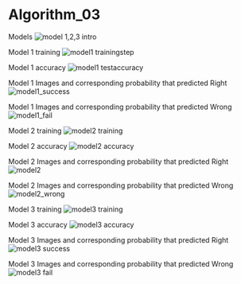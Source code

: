 # Algorithm_03
Models
![model 1,2,3 intro](https://user-images.githubusercontent.com/64634970/83334635-d2bafd80-a2e2-11ea-9311-5625885ed8f3.PNG)

Model 1 training
![model1 trainingstep](https://user-images.githubusercontent.com/64634970/83334641-da7aa200-a2e2-11ea-8fad-f4f7e106f01a.PNG)

Model 1 accuracy
![model1 testaccuracy](https://user-images.githubusercontent.com/64634970/83334642-dbabcf00-a2e2-11ea-8b98-298cfb589628.PNG)

Model 1 Images and corresponding probability that predicted Right
![model1_success](https://user-images.githubusercontent.com/64634970/83334664-0138d880-a2e3-11ea-994d-67b6eae45e30.PNG)

Model 1 Images and corresponding probability that predicted Wrong
![model1_fail](https://user-images.githubusercontent.com/64634970/83334661-fa11ca80-a2e2-11ea-96e9-97241f24fa74.PNG)

Model 2 training
![model2 training](https://user-images.githubusercontent.com/64634970/83334670-0c8c0400-a2e3-11ea-98fb-7f1a1be4a745.PNG)

Model 2 accuracy
![model2 accuracy](https://user-images.githubusercontent.com/64634970/83334776-d26f3200-a2e3-11ea-86d7-a1b950510ff3.PNG)

Model 2 Images and corresponding probability that predicted Right
![model2](https://user-images.githubusercontent.com/64634970/83334672-1281e500-a2e3-11ea-896f-785a86de1e06.PNG)

Model 2 Images and corresponding probability that predicted Wrong 
![model2_wrong](https://user-images.githubusercontent.com/64634970/83334677-1ada2000-a2e3-11ea-80e2-a4c579cfe573.PNG)

Model 3 training
![model3 training](https://user-images.githubusercontent.com/64634970/83334678-1f9ed400-a2e3-11ea-9457-5800acc2cab2.PNG)

Model 3 accuracy
![model3 accuracy](https://user-images.githubusercontent.com/64634970/83334681-22012e00-a2e3-11ea-8aa7-45d9017d02b7.PNG)

Model 3 Images and corresponding probability that predicted Right
![model3 success](https://user-images.githubusercontent.com/64634970/83334691-2fb6b380-a2e3-11ea-9877-5f008664b2e3.PNG)

Model 3 Images and corresponding probability that predicted Wrong
![model3 fail](https://user-images.githubusercontent.com/64634970/83334693-32190d80-a2e3-11ea-8186-038372ea976d.PNG)


